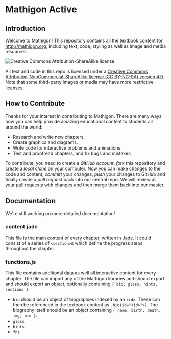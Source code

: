 # Mathigon Active


## Introduction
Welcome to Mathigon! This repository contains all the textbook content for http://mathigon.org, including text, code, styling as well as image and media resources.

![Creative Commons Attribution-ShareAlike license](https://licensebuttons.net/l/by-nc-sa/3.0/88x31.png "CC BY-NC-SA")

All text and code in this repo is licensed under a [Creative Commons Attribution-NonCommercial-ShareAlike license (CC BY-NC-SA) version 4.0](https://creativecommons.org/licenses/by-nc-sa/4.0/). Note that some third-party images or media may have more restrictive licenses.

## How to Contribute
Thanks for your interest in contributing to Mathigon. There are many ways how you can help provide amazing educational content to students all around the world:
* Research and write new chapters.
* Create graphics and diagrams.
* Write code for interactive problems and animations.
* Test and proofread chapters, and fix bugs and mistakes.

To contribute, you need to create a _GitHub account_, _fork_ this repository and create a _local clone_ on your computer. Now you can make changes to the code and content, _committ_ your changes, _push_ your changes to GitHub and finally create a _pull request_ back into our central repo. We will review all your pull requests with changes and then merge them back into our master.


## Documentation

We're still working on more detailed documentation!

### content.jade
This file is the main content of every chapter, written in [Jade](http://jade-lang.com). It could consist of a series of `<section>`s which define the progress steps throughout the chapter.

### functions.js
This file contains additional data as well all interactive content for every chapter. The file can import any of the Mathigon libraries and should export and should export an object, optionally containing `{ bio, gloss, hints, sections }`.

* `bio` should be an object of biographies indexed by an `<id>`. These can then be referenced in the textbook content as `.bio(id="<id>">)`. The biography itself should be an object containing `{ name, birth, death, img, bio }`.
* `gloss`
* `hints`
* `fns`

